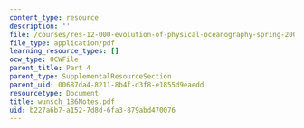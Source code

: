 ```yaml
---
content_type: resource
description: ''
file: /courses/res-12-000-evolution-of-physical-oceanography-spring-2007/b227a6b7a1527d8d6fa3879abd470076_wunsch_186Notes.pdf
file_type: application/pdf
learning_resource_types: []
ocw_type: OCWFile
parent_title: Part 4
parent_type: SupplementalResourceSection
parent_uid: 00687da4-8211-8b4f-d3f8-e1855d9eaedd
resourcetype: Document
title: wunsch_186Notes.pdf
uid: b227a6b7-a152-7d8d-6fa3-879abd470076
---
```

